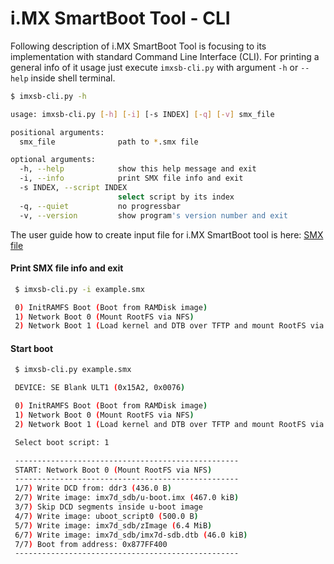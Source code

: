 i.MX SmartBoot Tool - CLI
=========================

Following description of i.MX SmartBoot Tool is focusing to its implementation with standard Command Line Interface (CLI).
For printing a general info of it usage just execute `imxsb-cli.py` with argument `-h` or `--help` inside shell terminal.

```sh
$ imxsb-cli.py -h

usage: imxsb-cli.py [-h] [-i] [-s INDEX] [-q] [-v] smx_file

positional arguments:
  smx_file              path to *.smx file

optional arguments:
  -h, --help            show this help message and exit
  -i, --info            print SMX file info and exit
  -s INDEX, --script INDEX
                        select script by its index
  -q, --quiet           no progressbar
  -v, --version         show program's version number and exit
```

The user guide how to create input file for i.MX SmartBoot tool is here: [SMX file](smx_file.md)

#### Print SMX file info and exit

```sh
 $ imxsb-cli.py -i example.smx

 0) InitRAMFS Boot (Boot from RAMDisk image)
 1) Network Boot 0 (Mount RootFS via NFS)
 2) Network Boot 1 (Load kernel and DTB over TFTP and mount RootFS via NFS)
```

#### Start boot

```sh
 $ imxsb-cli.py example.smx

 DEVICE: SE Blank ULT1 (0x15A2, 0x0076)

 0) InitRAMFS Boot (Boot from RAMDisk image)
 1) Network Boot 0 (Mount RootFS via NFS)
 2) Network Boot 1 (Load kernel and DTB over TFTP and mount RootFS via NFS)

 Select boot script: 1

 --------------------------------------------------
 START: Network Boot 0 (Mount RootFS via NFS)
 --------------------------------------------------
 1/7) Write DCD from: ddr3 (436.0 B)
 2/7) Write image: imx7d_sdb/u-boot.imx (467.0 kiB)
 3/7) Skip DCD segments inside u-boot image
 4/7) Write image: uboot_script0 (500.0 B)
 5/7) Write image: imx7d_sdb/zImage (6.4 MiB)
 6/7) Write image: imx7d_sdb/imx7d-sdb.dtb (46.0 kiB)
 7/7) Boot from address: 0x877FF400
 --------------------------------------------------
```